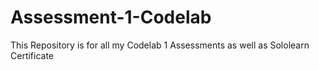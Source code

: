 # Assessment-1-Codelab
This Repository is for all my Codelab 1 Assessments as well as Sololearn Certificate

